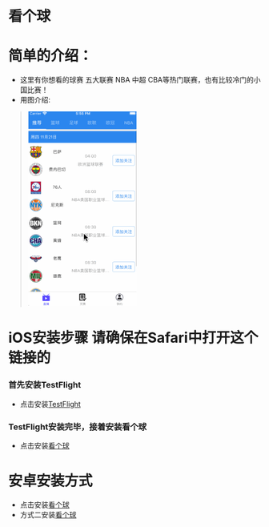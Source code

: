 # 看个球
# 简单的介绍：
- 这里有你想看的球赛 五大联赛  NBA 中超 CBA等热门联赛，也有比较冷门的小国比赛！
- 用图介绍:
> ![app介绍](https://github.com/nicola-gif/Watch-A-Ball/blob/master/kanqiu.me.gif)


 # iOS安装步骤 **请确保在Safari中打开这个链接的**
### 首先安装TestFlight
- 点击安装[TestFlight](https://apps.apple.com/cn/app/testflight/id899247664)

### TestFlight安装完毕，接着安装看个球
- 点击安装[看个球](https://testflight.apple.com/join/xs8sFULV)


# 安卓安装方式
- 点击安装[看个球](http://kanqiu.me/kanqiu.apk)
- 方式二安装[看个球](https://github.com/nicola-gif/Watch-A-Ball/blob/master/kanqiu.apk)
